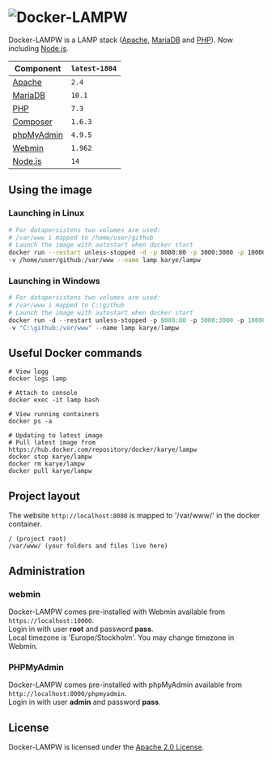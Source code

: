 # ![Docker-LAMPW][logo]
Docker-LAMPW is a LAMP stack ([Apache][apache], [MariaDB][mariadb] and [PHP][php]).
Now including [Node.js][nodejs].

Component | `latest-1804`
---|---
[Apache][apache] |`2.4`
[MariaDB][mariadb] |`10.1`
[PHP][php] |`7.3`
[Composer][composer] |`1.6.3`
[phpMyAdmin][phpmyadmin] |`4.9.5`
[Webmin][webmin] |`1.962`
[Node.js][nodejs] |`14`

## Using the image
### Launching in Linux
```bash
# For datapersistens two volumes are used:
# /var/www i mapped to /home/user/github
# Launch the image with autostart when docker start
docker run --restart unless-stopped -d -p 8080:80 -p 3000:3000 -p 10000:10000 \
-v /home/user/github:/var/www --name lamp karye/lampw
```

### Launching in Windows
```powershell
# For datapersistens two volumes are used:
# /var/www i mapped to C:\github
# Launch the image with autostart when docker start
docker run -d --restart unless-stopped -p 8080:80 -p 3000:3000 -p 10000:10000 `
-v "C:\github:/var/www" --name lamp karye/lampw
```

## Useful Docker commands
```shell
# View logg
docker logs lamp

# Attach to console
docker exec -it lamp bash

# View running containers
docker ps -a

# Updating to latest image
# Pull latest image from https://hub.docker.com/repository/docker/karye/lampw
docker stop karye/lampw
docker rm karye/lampw
docker pull karye/lampw
```

## Project layout
The website `http://localhost:8080` is mapped to '/var/www/' in the docker container.
```
/ (project root)
/var/www/ (your folders and files live here)
```

## Administration
### webmin
Docker-LAMPW comes pre-installed with Webmin available from `https://localhost:10000`.\
Login in with user **root** and password **pass**.\
Local timezone is 'Europe/Stockholm'. You may change timezone in Webmin.

### PHPMyAdmin
Docker-LAMPW comes pre-installed with phpMyAdmin available from `http://localhost:8000/phpmyadmin`.\
Login in with user **admin** and password **pass**.

## License
Docker-LAMPW is licensed under the [Apache 2.0 License][info-license].

[logo]: https://cdn.rawgit.com/mattrayner/docker-lamp/831976c022782e592b7e2758464b2a9efe3da042/docs/logo.svg

[apache]: http://www.apache.org/
[mariadb]: https://mariadb.org/
[nodejs]: https://nodejs.org/
[php]: http://php.net/
[composer]: https://getcomposer.org/
[phpmyadmin]: https://www.phpmyadmin.net/
[Webmin]: http://www.webmin.com/

[end-of-life]: http://php.net/supported-versions.php
[info-docker-hub]: https://hub.docker.com/r/mattrayner/lamp
[info-license]: LICENSE